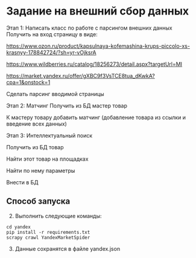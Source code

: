 # Задание на внешний сбор данных

Этап 1: Написать класс по работе с парсингом внешних данных
Получить на вход страницу в виде:

https://www.ozon.ru/product/kapsulnaya-kofemashina-krups-piccolo-xs-krasnyy-178842724/?sh=yr-vOjksrA

https://www.wildberries.ru/catalog/18256273/detail.aspx?targetUrl=MI

https://market.yandex.ru/offer/gXBC9f3VsTCE8tua_dKwkA?cpa=1&onstock=1

Сделать парсинг вводимой страницы

Этап 2: Матчинг
Получить из БД мастер товар

К мастеру товару добавить матчинг (добавление товара из ссылки и введение всех данных)

Этап 3: Интеллектуальный поиск

Получить из БД товар

Найти этот товар на площадках

Найти по нему параметры

Внести в БД
## Способ запуска
2. Выполнить следующие команды:
```
cd yandex
pip install -r requirements.txt
scrapy crawl YandexMarketSpider
```
3. Данные сохранятся в файле yandex.json
